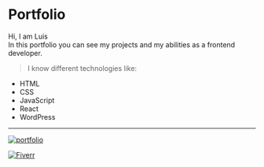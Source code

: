 
# Portfolio

Hi, I am Luis
<br>
In this portfolio you can see my projects and my abilities as a frontend developer.

>I know different technologies like:
- HTML
- CSS
- JavaScript
- React
- WordPress


------------

[![portfolio](https://img.shields.io/badge/my_portfolio-000?style=for-the-badge&logo=ko-fi&logoColor=white)](https://luisvz485.github.io/portfolio_LuisVelasquez/)

[![Fiverr](https://img.shields.io/badge/my_fiverr_profile-002?style=for-the-badge&logo=fiverr&logoColor=#1DBF73)](https://www.fiverr.com/velta_developer)


